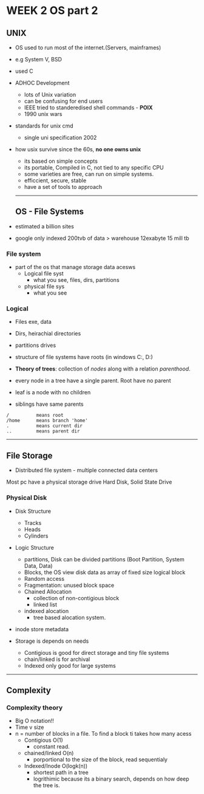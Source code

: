 # WEEK 2 OS part 2

## UNIX

- OS used to run most of the internet.(Servers, mainframes)
- e.g System V, BSD
- used C
- ADHOC Development
  - lots of Unix variation
  - can be confusing for end users
  - IEEE tried to standeredised shell commands - __POIX__
  - 1990 unix wars
- standards for unix cmd
  - single uni specification 2002
- how usix survive since the 60s, __no one owns unix__
  - its based on simple concepts
  - its portable, Compiled in C, not tied to any specific CPU
  - some varieties are free, can run on simple systems.
  - efficcient, secure, stable
  - have a set of tools to approach

  ---

  ## OS - File Systems

- estimated a billion sites 
- google only indexed 200tvb of data > warehouse 12exabyte 15 mill tb

### File system 

- part of the os that manage storage data acesws
  - Logical file syst
    - what you see, files, dirs, partitions
  - physical file sys
    - what you see

### Logical

- Files exe, data
- Dirs, heirachial directories
- partitions drives

- structure of file systems have roots (in windows C:\, D:\)
- __Theory of trees__: collection of _nodes_ along with a relation _parenthood_.
- every node in a tree have a single parent. Root have no parent
- leaf is a node with no children
- siblings have same parents

```UNIX
/          means root
/home      means branch 'home'
.          means current dir
..         means parent dir
```

---

## File Storage

- Distributed file system - multiple connected data centers

Most pc have a physical storage drive
Hard Disk, Solid State Drive

### Physical Disk

- Disk Structure
  - Tracks
  - Heads
  - Cylinders
- Logic Structure
  - partitions, Disk can be divided partitions (Boot Partition, System Data, Data)
  - Blocks, the OS view disk data as array of fixed size logical block
  - Random access
  - Fragmentation: unused block space
  - Chained Allocation
    - collection of non-contigious block
    - linked list
  - indexed alocation
    - tree based alocation system.

- inode store metadata

- Storage is depends on needs
  - Contigious is good for direct storage and tiny file systems
  - chain/linked is for archival 
  - Indexed only good for large systems

---

## Complexity

### Complexity theory

- Big O notation!!
- Time v size
- n = number of blocks in a file. To find a block ti takes how many acess
  - Contigious  O(1)
    - constant read.
  - chained/linked O(n)
    - porportional to the size of the block, read sequentialy
  - Indexed/Inode O(logk(n))
    - shortest path in a tree
    - logrithimic because its  a binary search, depends on how deep the tree is.